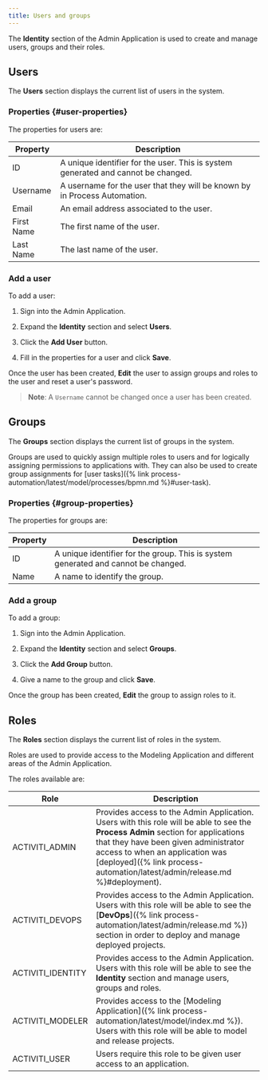 ```yaml
---
title: Users and groups
---
```


The **Identity** section of the Admin Application is used to create and manage users, groups and their roles.

## Users

The **Users** section displays the current list of users in the system.

### Properties {#user-properties}

The properties for users are:

| Property | Description |
| -------- | ----------- |
| ID | A unique identifier for the user. This is system generated and cannot be changed. |
| Username | A username for the user that they will be known by in Process Automation. |
| Email | An email address associated to the user. |
| First Name | The first name of the user. |
| Last Name | The last name of the user. |

### Add a user

To add a user:

1. Sign into the Admin Application.

2. Expand the **Identity** section and select **Users**.

3. Click the **Add User** button.

4. Fill in the properties for a user and click **Save**.

Once the user has been created, **Edit** the user to assign groups and roles to the user and reset a user's password.

> **Note**: A `Username` cannot be changed once a user has been created.

## Groups

The **Groups** section displays the current list of groups in the system.

Groups are used to quickly assign multiple roles to users and for logically assigning permissions to applications with. They can also be used to create group assignments for [user tasks]({% link process-automation/latest/model/processes/bpmn.md %}#user-task).

### Properties {#group-properties}

The properties for groups are:

| Property | Description |
| -------- | ----------- |
| ID | A unique identifier for the group. This is system generated and cannot be changed. |
| Name | A name to identify the group.

### Add a group

To add a group:

1. Sign into the Admin Application.

2. Expand the **Identity** section and select **Groups**.

3. Click the **Add Group** button.

4. Give a name to the group and click **Save**.

Once the group has been created, **Edit** the group to assign roles to it.

## Roles

The **Roles** section displays the current list of roles in the system.

Roles are used to provide access to the Modeling Application and different areas of the Admin Application.

The roles available are:

| Role | Description |
| ---- | ----------- |
| ACTIVITI_ADMIN | Provides access to the Admin Application. Users with this role will be able to see the **Process Admin** section for applications that they have been given administrator access to when an application was [deployed]({% link process-automation/latest/admin/release.md %}#deployment). |
| ACTIVITI_DEVOPS | Provides access to the Admin Application. Users with this role will be able to see the [**DevOps**]({% link process-automation/latest/admin/release.md %}) section in order to deploy and manage deployed projects. |
| ACTIVITI_IDENTITY | Provides access to the Admin Application. Users with this role will be able to see the **Identity** section and manage users, groups and roles. |
| ACTIVITI_MODELER | Provides access to the [Modeling Application]({% link process-automation/latest/model/index.md %}). Users with this role will be able to model and release projects. |
| ACTIVITI_USER | Users require this role to be given user access to an application. |
